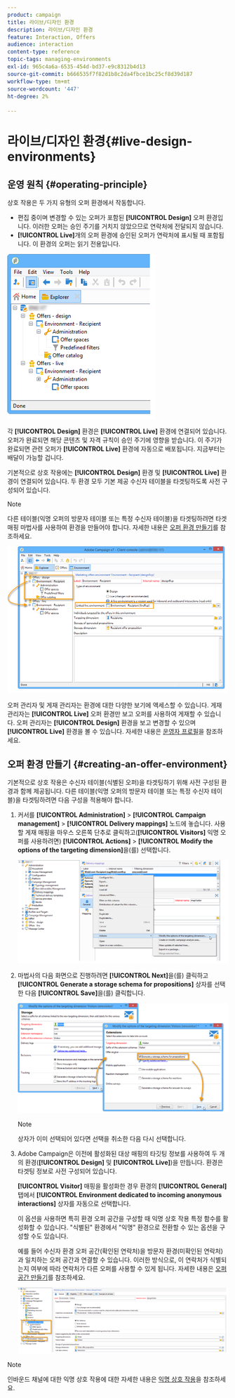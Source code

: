 ```yaml
---
product: campaign
title: 라이브/디자인 환경
description: 라이브/디자인 환경
feature: Interaction, Offers
audience: interaction
content-type: reference
topic-tags: managing-environments
exl-id: 965c4a6a-6535-454d-bd37-e9c8312b4d13
source-git-commit: b666535f7f82d1b8c2da4fbce1bc25cf8d39d187
workflow-type: tm+mt
source-wordcount: '447'
ht-degree: 2%

---
```


# 라이브/디자인 환경{#live-design-environments}



## 운영 원칙 {#operating-principle}

상호 작용은 두 가지 유형의 오퍼 환경에서 작동합니다.

* 편집 중이며 변경할 수 있는 오퍼가 포함된 **[!UICONTROL Design]** 오퍼 환경입니다. 이러한 오퍼는 승인 주기를 거치지 않았으므로 연락처에 전달되지 않습니다.
* **[!UICONTROL Live]**&#x200B;개의 오퍼 환경에 승인된 오퍼가 연락처에 표시될 때 포함됩니다. 이 환경의 오퍼는 읽기 전용입니다.

![](assets/offer_environments_overview_001.png)

각 **[!UICONTROL Design]** 환경은 **[!UICONTROL Live]** 환경에 연결되어 있습니다. 오퍼가 완료되면 해당 콘텐츠 및 자격 규칙이 승인 주기에 영향을 받습니다. 이 주기가 완료되면 관련 오퍼가 **[!UICONTROL Live]** 환경에 자동으로 배포됩니다. 지금부터는 배달이 가능할 겁니다.

기본적으로 상호 작용에는 **[!UICONTROL Design]** 환경 및 **[!UICONTROL Live]** 환경이 연결되어 있습니다. 두 환경 모두 기본 제공 수신자 테이블을 타겟팅하도록 사전 구성되어 있습니다.

>[!NOTE]
>
>다른 테이블(익명 오퍼의 방문자 테이블 또는 특정 수신자 테이블)을 타겟팅하려면 타겟 매핑 마법사를 사용하여 환경을 만들어야 합니다. 자세한 내용은 [오퍼 환경 만들기](#creating-an-offer-environment)를 참조하세요.

![](assets/offer_environments_overview_002.png)

오퍼 관리자 및 게재 관리자는 환경에 대한 다양한 보기에 액세스할 수 있습니다. 게재 관리자는 **[!UICONTROL Live]** 오퍼 환경만 보고 오퍼를 사용하여 게재할 수 있습니다. 오퍼 관리자는 **[!UICONTROL Design]** 환경을 보고 변경할 수 있으며 **[!UICONTROL Live]** 환경을 볼 수 있습니다. 자세한 내용은 [운영자 프로필](../../interaction/using/operator-profiles.md)을 참조하세요.

## 오퍼 환경 만들기 {#creating-an-offer-environment}

기본적으로 상호 작용은 수신자 테이블(식별된 오퍼)을 타겟팅하기 위해 사전 구성된 환경과 함께 제공됩니다. 다른 테이블(익명 오퍼의 방문자 테이블 또는 특정 수신자 테이블)을 타겟팅하려면 다음 구성을 적용해야 합니다.

1. 커서를 **[!UICONTROL Administration]** > **[!UICONTROL Campaign management]** > **[!UICONTROL Delivery mappings]** 노드에 놓습니다. 사용할 게재 매핑을 마우스 오른쪽 단추로 클릭하고(**[!UICONTROL Visitors]** 익명 오퍼를 사용하려면) **[!UICONTROL Actions]** > **[!UICONTROL Modify the options of the targeting dimension]**&#x200B;을(를) 선택합니다.

   ![](assets/offer_env_anonymous_001.png)

1. 마법사의 다음 화면으로 진행하려면 **[!UICONTROL Next]**&#x200B;을(를) 클릭하고 **[!UICONTROL Generate a storage schema for propositions]** 상자를 선택한 다음 **[!UICONTROL Save]**&#x200B;을(를) 클릭합니다.

   ![](assets/offer_env_anonymous_002.png)

   >[!NOTE]
   >
   >상자가 이미 선택되어 있다면 선택을 취소한 다음 다시 선택합니다.

1. Adobe Campaign은 이전에 활성화된 대상 매핑의 타깃팅 정보를 사용하여 두 개의 환경(**[!UICONTROL Design]** 및 **[!UICONTROL Live]**)을 만듭니다. 환경은 타겟팅 정보로 사전 구성되어 있습니다.

   **[!UICONTROL Visitor]** 매핑을 활성화한 경우 환경의 **[!UICONTROL General]** 탭에서 **[!UICONTROL Environment dedicated to incoming anonymous interactions]** 상자를 자동으로 선택합니다.

   이 옵션을 사용하면 특히 환경 오퍼 공간을 구성할 때 익명 상호 작용 특정 함수를 활성화할 수 있습니다. &quot;식별된&quot; 환경에서 &quot;익명&quot; 환경으로 전환할 수 있는 옵션을 구성할 수도 있습니다.

   예를 들어 수신자 환경 오퍼 공간(확인된 연락처)을 방문자 환경(미확인된 연락처)과 일치하는 오퍼 공간과 연결할 수 있습니다. 이러한 방식으로, 이 연락처가 식별되는지 여부에 따라 연락처가 다른 오퍼를 사용할 수 있게 됩니다. 자세한 내용은 [오퍼 공간 만들기](../../interaction/using/creating-offer-spaces.md)를 참조하세요.

   ![](assets/offer_env_anonymous_003.png)

>[!NOTE]
>
>인바운드 채널에 대한 익명 상호 작용에 대한 자세한 내용은 [익명 상호 작용](../../interaction/using/anonymous-interactions.md)을 참조하세요.
